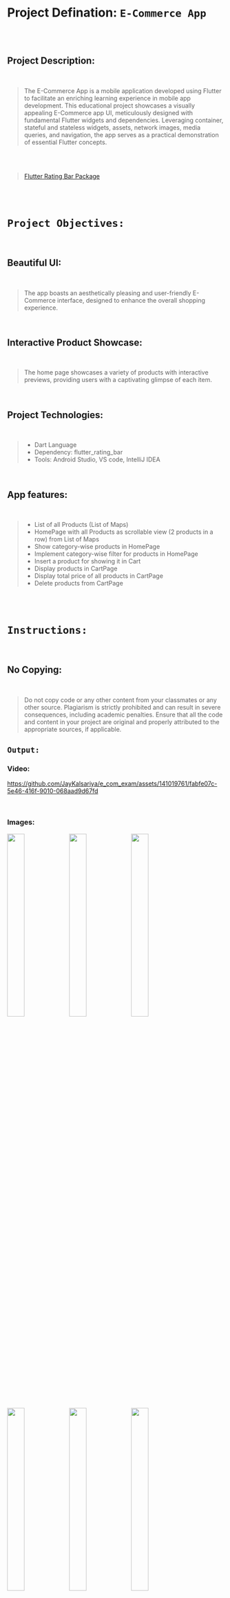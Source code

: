 # Project Defination:  `E-Commerce App`

<br><br>

## Project Description:

<br>

> The E-Commerce App is a mobile application developed using Flutter to facilitate an enriching learning experience in mobile app development. This educational project showcases a visually appealing E-Commerce app UI, meticulously designed with fundamental Flutter widgets and dependencies. Leveraging container, stateful and stateless widgets, assets, network images, media queries, and navigation, the app serves as a practical demonstration of essential Flutter concepts.

<br><br>

> [Flutter Rating Bar Package](https://pub.dev/packages/flutter_rating_bar)

<br><br>

# `Project Objectives:`

<br>

## Beautiful UI:

<br>

> The app boasts an aesthetically pleasing and user-friendly E-Commerce interface, designed to enhance the overall shopping experience.

<br>

## Interactive Product Showcase:

<br>

> The home page showcases a variety of products with interactive previews, providing users with a captivating glimpse of each item.

<br>

## Project Technologies:

<br>

> * Dart Language
> * Dependency: flutter_rating_bar
> * Tools: Android Studio, VS code, IntelliJ IDEA

<br>

## App features:

<br>

> * List of all Products (List of Maps)
> * HomePage with all Products as scrollable view (2 products in a row) from List of Maps
> * Show category-wise products in HomePage
> * Implement category-wise filter for products in HomePage
> * Insert a product for showing it in Cart
> * Display products in CartPage
> * Display total price of all products in CartPage
> * Delete products from CartPage

<br><br>

# `Instructions:`
<br>

## No Copying:
<br>

> Do not copy code or any other content from your classmates or any other source. Plagiarism is strictly prohibited and can result in severe consequences, including academic penalties. Ensure that all the code and content in your project are original and properly attributed to the appropriate sources, if applicable.

## `Output:`
### Video:


https://github.com/JayKalsariya/e_com_exam/assets/141019761/fabfe07c-5e46-416f-9010-068aad9d67fd


<br>

### Images:
<p>
    <img align="left" src="https://github.com/JayKalsariya/e_com_exam/assets/141019761/d82c27c1-a685-402d-88d1-7a2cfaf85e6a.jpg" width="28%" height="33%" >
    <img align="left" src="https://github.com/JayKalsariya/e_com_exam/assets/141019761/462fcfdf-c3e1-4622-96ff-5998d4faa7b5.jpg" width="28%" height="33%" >
    <img src="https://github.com/JayKalsariya/e_com_exam/assets/141019761/415ea4ec-0fab-487e-a914-29670f921c57.jpg" width="28%" height="33%" >
</p>
<br>

<p>
    <img align="left" src="https://github.com/JayKalsariya/e_com_exam/assets/141019761/228ac2f5-ed21-4b72-8fdc-a59072763998.jpg" width="28%" height="33%" >
    <img align="left" src="https://github.com/JayKalsariya/e_com_exam/assets/141019761/06ebcd6f-980e-4d61-9215-a5058aef5568.jpg" width="28%" height="33%" >
    <img src="https://github.com/JayKalsariya/e_com_exam/assets/141019761/bfd9cb5d-59a1-4e1d-bacb-3cef43effcc3.jpg" width="28%" height="33%" >
</p>







